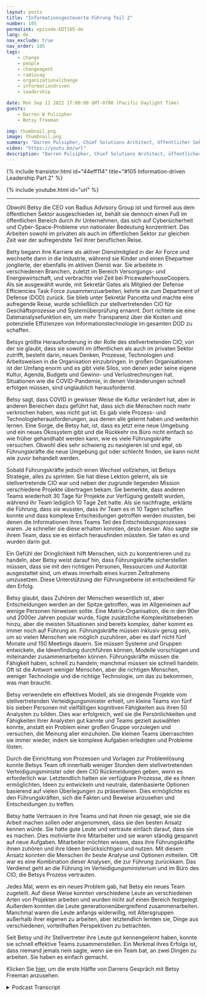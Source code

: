 ```yaml
---
layout: posts
title: "Informationsgesteuerte Führung Teil 2"
number: 105
permalink: episode-EDT105-de
lang: de
nav_exclude: true
nav_order: 105
tags:
    - change
    - people
    - changeagent
    - radiusag
    - organizationalchange
    - informationdriven
    - leadership

date: Mon Sep 12 2022 17:00:00 GMT-0700 (Pacific Daylight Time)
guests:
    - Darren W Pulsipher
    - Betsy Freeman

img: thumbnail.png
image: thumbnail.png
summary: "Darren Pulsipher, Chief Solutions Architect, öffentlicher Sektor, Intel, setzt sein Gespräch mit Betsy Freeman, CEO von Radius Advisory Group, über ihre Erfahrung als informationsgesteuerter Führungskraft im öffentlichen und privaten Sektor fort. Teil zwei von zwei."
video: "https://youtu.be/url"
description: "Darren Pulsipher, Chief Solutions Architect, öffentlicher Sektor, Intel, setzt sein Gespräch mit Betsy Freeman, CEO von Radius Advisory Group, über ihre Erfahrung als informationsgesteuerter Führungskraft im öffentlichen und privaten Sektor fort. Teil zwei von zwei."
---
```


<div>
{% include transistor.html id="44eff114" title="#105 Information-driven Leadership Part 2" %}

{% include youtube.html id="url" %}
</div>

---

Obwohl Betsy die CEO von Radius Advisory Group ist und formell aus dem öffentlichen Sektor ausgeschieden ist, behält sie dennoch einen Fuß im öffentlichen Bereich durch ihr Unternehmen, das sich auf Cybersicherheit und Cyber-Space-Probleme von nationaler Bedeutung konzentriert. Das Arbeiten sowohl im privaten als auch im öffentlichen Sektor zur gleichen Zeit war der aufregendste Teil ihrer beruflichen Reise.

Betty begann ihre Karriere als aktiver Dienstmitglied in der Air Force und wechselte dann in die Industrie, während sie Kinder und einen Ehepartner jonglierte, der ebenfalls im aktiven Dienst war. Sie arbeitete in verschiedenen Branchen, zuletzt im Bereich Versorgungs- und Energiewirtschaft, und verbrachte viel Zeit bei PricewaterhouseCoopers. Als sie ausgewählt wurde, mit Sekretär Gates als Mitglied der Defense Efficiencies Task Force zusammenzuarbeiten, kehrte sie zum Department of Defense (DOD) zurück. Sie blieb unter Sekretär Pancetta und machte eine aufregende Reise, wurde schließlich zur stellvertretenden CIO für Geschäftsprozesse und Systemüberprüfung ernannt. Dort richtete sie eine Datenanalysefunktion ein, um mehr Transparenz über die Kosten und potenzielle Effizienzen von Informationstechnologie im gesamten DOD zu schaffen.

Betsys größte Herausforderung in der Rolle des stellvertretenden CIO, von der sie glaubt, dass sie sowohl im öffentlichen als auch im privaten Sektor zutrifft, besteht darin, neues Denken, Prozesse, Technologien und Arbeitsweisen in die Organisation einzubringen. In großen Organisationen ist der Umfang enorm und es gibt viele Silos, von denen jeder seine eigene Kultur, Agenda, Budgets und Gewinn- und Verlustrechnungen hat. Situationen wie die COVID-Pandemie, in denen Veränderungen schnell erfolgen müssen, sind unglaublich herausfordernd.

Betsy sagt, dass COVID in gewisser Weise die Kultur verändert hat, aber in anderen Bereichen dazu geführt hat, dass sich die Menschen noch mehr verkrochen haben, was nicht gut ist. Es gab viele Prozess- und Technologieherausforderungen, aus denen alle gelernt haben und weiterhin lernen. Eine Sorge, die Betsy hat, ist, dass es jetzt eine neue Umgebung und ein neues Ökosystem gibt und die Rückkehr ins Büro nicht einfach so wie früher gehandhabt werden kann, wie es viele Führungskräfte versuchen. Obwohl dies sehr schwierig zu navigieren ist und egal, ob Führungskräfte die neue Umgebung gut oder schlecht finden, sie kann nicht wie zuvor behandelt werden.

Sobald Führungskräfte jedoch einen Wechsel vollziehen, ist Betsys Strategie, alles zu sprinten. Sie hat diese Lektion gelernt, als sie stellvertretende CIO war und neben der zugrunde liegenden Mission verschiedene Projekte übertragen bekam. Sie bemerkte, dass anderen Teams wiederholt 30 Tage für Projekte zur Verfügung gestellt wurden, während ihr Team lediglich 10 Tage Zeit hatte. Als sie nachfragte, erklärte die Führung, dass sie wussten, dass ihr Team es in 10 Tagen schaffen konnte und dass komplexe Entscheidungen getroffen werden mussten, bei denen die Informationen ihres Teams Teil des Entscheidungsprozesses waren. Je schneller sie diese erhalten konnten, desto besser. Also sagte sie ihrem Team, dass sie es einfach herausfinden müssten. Sie taten es und wurden darin gut.

Ein Gefühl der Dringlichkeit hilft Menschen, sich zu konzentrieren und zu handeln, aber Betsy weist darauf hin, dass Führungskräfte sicherstellen müssen, dass sie mit den richtigen Personen, Ressourcen und Autorität ausgestattet sind, um etwas innerhalb eines kurzen Zeitrahmens umzusetzen. Diese Unterstützung der Führungsebene ist entscheidend für den Erfolg.

Betsy glaubt, dass Zuhören der Menschen wesentlich ist, aber Entscheidungen werden an der Spitze getroffen, was im Allgemeinen auf wenige Personen hinweisen sollte. Eine Matrix-Organisation, die in den 90er und 2000er Jahren popular wurde, fügte zusätzliche Komplexitätsebenen hinzu, aber die meisten Situationen sind bereits komplex, daher kommt es immer noch auf Führung an. Führungskräfte müssen inklusiv genug sein, um so vielen Menschen wie möglich zuzuhören, aber es darf nicht fünf Monate und 150 Meetings dauern. Sie müssen Systeme und Gruppen entwickeln, die Ideenfindung durchführen können, Modelle vorschlagen und miteinander zusammenarbeiten können. Führungskräfte müssen die Fähigkeit haben, schnell zu handeln; manchmal müssen sie schnell handeln. Oft ist die Antwort weniger Menschen, aber die richtigen Menschen, weniger Technologie und die richtige Technologie, um das zu bekommen, was man braucht.

Betsy verwendete ein effektives Modell, als sie dringende Projekte vom stellvertretenden Verteidigungsminister erhielt, um kleine Teams von fünf bis sieben Personen mit vielfältigen kognitiven Fähigkeiten aus ihren 50 Analysten zu bilden. Dies war erfolgreich, weil sie die Persönlichkeiten und Fähigkeiten ihrer Analysten gut kannte und Teams gezielt auswählen konnte, anstatt ein Problem einer großen Gruppe vorzulegen und versuchen, die Meinung aller einzuholen. Die kleinen Teams überraschten sie immer wieder, indem sie komplexe Aufgaben erledigten und Probleme lösten.

Durch die Einrichtung von Prozessen und Vorlagen zur Problemlösung konnte Betsys Team oft innerhalb weniger Stunden dem stellvertretenden Verteidigungsminister oder dem CIO Rückmeldungen geben, wenn es erforderlich war. Letztendlich hatten sie verfügbare Prozesse, die es ihnen ermöglichten, Ideen zu entwickeln und neutrale, datenbasierte Optionen basierend auf vielen Überlegungen zu präsentieren. Dies ermöglichte es den Führungskräften, sich die Fakten und Beweise anzusehen und Entscheidungen zu treffen.

Betsy hatte Vertrauen in ihre Teams und hat ihnen nie gesagt, wie sie die Arbeit machen sollen oder angenommen, dass sie den besten Ansatz kennen würde. Sie hatte gute Leute und vertraute einfach darauf, dass sie es machen. Dies motivierte ihre Mitarbeiter und sie waren ständig gespannt auf neue Aufgaben. Mitarbeiter möchten wissen, dass ihre Führungskräfte ihnen zuhören und ihre Ideen berücksichtigen und nutzen. Mit diesem Ansatz konnten die Menschen ihr beste Analyse und Optionen mitteilen. Oft war es eine Kombination dieser Analysen, die zur Führung zurückkam. Das Verdienst geht an die Führung im Verteidigungsministerium und im Büro des CIO, die Betsys Prozess vertrauten.

Jedes Mal, wenn es ein neues Problem gab, hat Betsy ein neues Team zugeteilt. Auf diese Weise konnten verschiedene Leute an verschiedenen Arten von Projekten arbeiten und wurden nicht auf einen Bereich festgelegt. Außerdem konnten die Leute generationenübergreifend zusammenarbeiten. Manchmal waren die Leute anfangs widerwillig, mit Altersgruppen außerhalb ihrer eigenen zu arbeiten, aber letztendlich lernten sie, Dinge aus verschiedenen, vorteilhaften Perspektiven zu betrachten.

Seit Betsy und ihr Stellvertreter ihre Leute gut kennengelernt haben, konnte sie schnell effektive Teams zusammenstellen. Ein Merkmal ihres Erfolgs ist, dass niemand jemals nein sagte, wenn sie ein Team bat, an zwei Dingen zu arbeiten. Sie haben es einfach gemacht.

Klicken Sie [hier](episode-EDT104), um die erste Hälfte von Darrens Gespräch mit Betsy Freeman anzusehen.



<details>
<summary> Podcast Transcript </summary>

<p></p>

</details>
